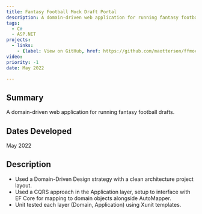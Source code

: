 ```yaml
---
title: Fantasy Football Mock Draft Portal
description: A domain-driven web application for running fantasy football drafts.
tags:
  - C#
  - ASP.NET
projects:
  - links:
    - {label: View on GitHub, href: https://github.com/maotterson/ffmockdraft, icon: icon-github}
video: 
priority: -1
date: May 2022

---
```

## Summary
A domain-driven web application for running fantasy football drafts.

## Dates Developed
May 2022

## Description
- Used a Domain-Driven Design strategy with a clean architecture project layout.
- Used a CQRS approach in the Application layer, setup to interface with EF Core for mapping to domain objects alongside AutoMapper.
- Unit tested each layer (Domain, Application) using Xunit templates. 
